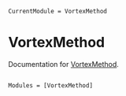 ```@meta
CurrentModule = VortexMethod
```

# VortexMethod

Documentation for [VortexMethod](https://github.com/subhk/VortexMethod.jl).

```@index
```

```@autodocs
Modules = [VortexMethod]
```
